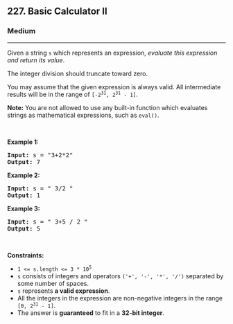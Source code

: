<h2>227. Basic Calculator II</h2><h3>Medium</h3><hr><div style="user-select: auto;"><p style="user-select: auto;">Given a string <code style="user-select: auto;">s</code> which represents an expression, <em style="user-select: auto;">evaluate this expression and return its value</em>.&nbsp;</p>

<p style="user-select: auto;">The integer division should truncate toward zero.</p>

<p style="user-select: auto;">You may assume that the given expression is always valid. All intermediate results will be in the range of <code style="user-select: auto;">[-2<sup style="user-select: auto;">31</sup>, 2<sup style="user-select: auto;">31</sup> - 1]</code>.</p>

<p style="user-select: auto;"><strong style="user-select: auto;">Note:</strong> You are not allowed to use any built-in function which evaluates strings as mathematical expressions, such as <code style="user-select: auto;">eval()</code>.</p>

<p style="user-select: auto;">&nbsp;</p>
<p style="user-select: auto;"><strong style="user-select: auto;">Example 1:</strong></p>
<pre style="user-select: auto;"><strong style="user-select: auto;">Input:</strong> s = "3+2*2"
<strong style="user-select: auto;">Output:</strong> 7
</pre><p style="user-select: auto;"><strong style="user-select: auto;">Example 2:</strong></p>
<pre style="user-select: auto;"><strong style="user-select: auto;">Input:</strong> s = " 3/2 "
<strong style="user-select: auto;">Output:</strong> 1
</pre><p style="user-select: auto;"><strong style="user-select: auto;">Example 3:</strong></p>
<pre style="user-select: auto;"><strong style="user-select: auto;">Input:</strong> s = " 3+5 / 2 "
<strong style="user-select: auto;">Output:</strong> 5
</pre>
<p style="user-select: auto;">&nbsp;</p>
<p style="user-select: auto;"><strong style="user-select: auto;">Constraints:</strong></p>

<ul style="user-select: auto;">
	<li style="user-select: auto;"><code style="user-select: auto;">1 &lt;= s.length &lt;= 3 * 10<sup style="user-select: auto;">5</sup></code></li>
	<li style="user-select: auto;"><code style="user-select: auto;">s</code> consists of integers and operators <code style="user-select: auto;">('+', '-', '*', '/')</code> separated by some number of spaces.</li>
	<li style="user-select: auto;"><code style="user-select: auto;">s</code> represents <strong style="user-select: auto;">a valid expression</strong>.</li>
	<li style="user-select: auto;">All the integers in the expression are non-negative integers in the range <code style="user-select: auto;">[0, 2<sup style="user-select: auto;">31</sup> - 1]</code>.</li>
	<li style="user-select: auto;">The answer is <strong style="user-select: auto;">guaranteed</strong> to fit in a <strong style="user-select: auto;">32-bit integer</strong>.</li>
</ul>
</div>
